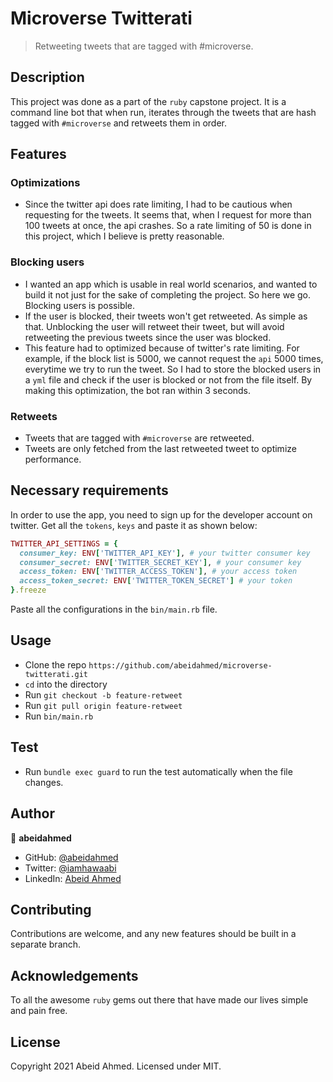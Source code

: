# Microverse Twitterati

> Retweeting tweets that are tagged with #microverse.

## Description
This project was done as a part of the `ruby` capstone
project. It is a command line bot that when run, iterates through the
tweets that are hash tagged with `#microverse` and retweets them in
order.

## Features
### Optimizations
- Since the twitter api does rate limiting, I had to be cautious when
requesting for the tweets. It seems that, when I request for more than
100 tweets at once, the api crashes. So a rate limiting of 50 is done in
this project, which I believe is pretty reasonable.

### Blocking users
- I wanted an app which is usable in real world scenarios, and wanted to
  build it not just for the sake of completing the project. So here we
go. Blocking users is possible.
- If the user is blocked, their tweets won't get retweeted. As simple as
  that. Unblocking the user will retweet their tweet, but will avoid
retweeting the previous tweets since the user was blocked.
- This feature had to optimized because of twitter's rate limiting. For
  example, if the block list is 5000, we cannot request the `api` 5000
times, everytime we try to run the tweet. So I had to store the blocked
users in a `yml` file and check if the user is blocked or not from the file
itself. By making this optimization, the bot ran within 3 seconds.

### Retweets
- Tweets that are tagged with `#microverse` are retweeted.
- Tweets are only fetched from the last retweeted tweet to optimize
  performance.

## Necessary requirements
In order to use the app, you need to sign up for the developer account
on twitter. Get all the `tokens`, `keys` and paste it as shown below:
```ruby
TWITTER_API_SETTINGS = {
  consumer_key: ENV['TWITTER_API_KEY'], # your twitter consumer key
  consumer_secret: ENV['TWITTER_SECRET_KEY'], # your consumer key
  access_token: ENV['TWITTER_ACCESS_TOKEN'], # your access token
  access_token_secret: ENV['TWITTER_TOKEN_SECRET'] # your token
}.freeze
```
Paste all the configurations in the `bin/main.rb` file.

## Usage
- Clone the repo `https://github.com/abeidahmed/microverse-twitterati.git`
- `cd` into the directory
- Run `git checkout -b feature-retweet`
- Run `git pull origin feature-retweet`
- Run `bin/main.rb`

## Test
- Run `bundle exec guard` to run the test automatically when the file
  changes.

## Author
👤 **abeidahmed**

- GitHub: [@abeidahmed](https://github.com/abeidahmed)
- Twitter: [@iamhawaabi](https://twitter.com/iamhawaabi)
- LinkedIn: [Abeid Ahmed](https://www.linkedin.com/in/abeid-ahmed-b21882172/)

## Contributing
Contributions are welcome, and any new features should be built in a
separate branch.

## Acknowledgements
To all the awesome `ruby` gems out there that have made our lives simple
and pain free.

## License
Copyright 2021 Abeid Ahmed. Licensed under MIT.

